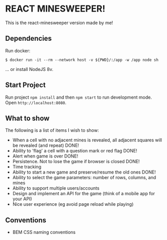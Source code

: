 # REACT MINESWEEPER!
This is the react-minesweeper version made by me!

## Dependencies
Run docker:
```
$ docker run -it --rm --network host -v ${PWD}/:/app -w /app node sh
```
... or install NodeJS 8v.

## Start Project
Run project `npm install` and then `npm start` to run development mode.
Open `http://localhost:8080`.

## What to show
The following is a list of items I wish to show:
* When a cell with no adjacent mines is revealed, all adjacent squares will be revealed (and repeat) DONE!
* Ability to 'flag' a cell with a question mark or red flag DONE!
* Alert when game is over DONE!
* Persistence. Not to lose the game if browser is closed DONE!
* Time tracking
* Ability to start a new game and preserve/resume the old ones DONE!
* Ability to select the game parameters: number of rows, columns, and mines
* Ability to support multiple users/accounts
* Design and implement an API for the game (think of a mobile app for your API)
* Nice user experience (eg avoid page reload while playing)

## Conventions
- BEM CSS naming conventions